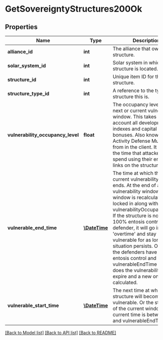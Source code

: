 # GetSovereigntyStructures200Ok

## Properties
Name | Type | Description | Notes
------------ | ------------- | ------------- | -------------
**alliance_id** | **int** | The alliance that owns the structure. | 
**solar_system_id** | **int** | Solar system in which the structure is located. | 
**structure_id** | **int** | Unique item ID for this structure. | 
**structure_type_id** | **int** | A reference to the type of structure this is. | 
**vulnerability_occupancy_level** | **float** | The occupancy level for the next or current vulnerability window. This takes into account all development indexes and capital system bonuses. Also known as Activity Defense Multiplier from in the client. It increases the time that attackers must spend using their entosis links on the structure. | [optional] 
**vulnerable_end_time** | [**\DateTime**](\DateTime.md) | The time at which the next or current vulnerability window ends. At the end of a vulnerability window the next window is recalculated and locked in along with the vulnerabilityOccupancyLevel. If the structure is not in 100% entosis control of the defender, it will go in to &#39;overtime&#39; and stay vulnerable for as long as that situation persists. Only once the defenders have 100% entosis control and has the vulnerableEndTime passed does the vulnerability interval expire and a new one is calculated. | [optional] 
**vulnerable_start_time** | [**\DateTime**](\DateTime.md) | The next time at which the structure will become vulnerable. Or the start time of the current window if current time is between this and vulnerableEndTime. | [optional] 

[[Back to Model list]](../README.md#documentation-for-models) [[Back to API list]](../README.md#documentation-for-api-endpoints) [[Back to README]](../README.md)


